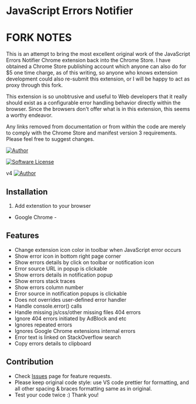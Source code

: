 JavaScript Errors Notifier
==========================

# FORK NOTES

This is an attempt to bring the most excellent original work of the JavaScript Errors Notifier Chrome extension back into the Chrome Store.  I have obtained a Chrome Store publishing account which anyone can also do for $5 one time charge, as of this writing, so anyone who knows extension development could also re-submit this extension, or I will be happy to act as proxy through this fork.

This extension is so unobtrusive and useful to Web developers that it really should exist as a configurable error handling behavior directly within the browser. Since the browsers don't offer what is in this extension, this seems a worthy endeavor.

Any links removed from documentation or from within the code are merely to comply with the Chrome Store and manifest version 3 requirements. Please feel free to suggest changes.

[![Author](http://img.shields.io/badge/author-@barbushin-blue.svg?style=flat-square)](https://www.linkedin.com/in/barbushin)
<!-- [![Chrome Web Store](https://img.shields.io/chrome-web-store/v/jafmfknfnkoekkdocjiaipcnmkklaajd.svg?maxAge=2592000&style=flat-square)](https://chrome.google.com/webstore/detail/javascript-errors-notifie/jafmfknfnkoekkdocjiaipcnmkklaajd) -->
[![Software License](https://img.shields.io/badge/license-MIT-brightgreen.svg?style=flat-square)](LICENSE)
<!-- [![Chrome Web Store](https://img.shields.io/chrome-web-store/d/jafmfknfnkoekkdocjiaipcnmkklaajd.svg?maxAge=86400&style=flat-square)](https://chrome.google.com/webstore/detail/javascript-errors-notifie/jafmfknfnkoekkdocjiaipcnmkklaajd) -->
v4
[![Author]()](https://www.linkedin.com/in/robert-castles-a9113a/)


## Installation

1. Add extenstion to your browser

* Google Chrome -
 <!-- * https://chrome.google.com/webstore/detail/javascript-errors-notifie/jafmfknfnkoekkdocjiaipcnmkklaajd -->
<!-- * Firefox - <https://addons.mozilla.org/en-US/firefox/addon/javascript-errors> -->

<!-- 2. Check [test page](http://consle.com/instance/examples/#handle_javascript_errors) to see how JavaScript errors will be handled in your browser. -->

## Features

* Change extension icon color in toolbar when JavaScript error occurs
* Show error icon in bottom right page corner
* Show errors details by click on toolbar or notification icon
* Error source URL in popup is clickable
* Show errors details in notification popup
* Show errors stack traces
* Show errors column number
* Error source in notification popups is clickable
* Does not overrides user-defined error handler
* Handle console.error() calls
* Handle missing js/css/other missing files 404 errors
* Ignore 404 errors initiated by AdBlock and etc
* Ignores repeated errors
* Ignores Google Chrome extensions internal errors
* Error text is linked on StackOverflow search
* Copy errors details to clipboard

## Contribution

* Check [Issues](https://github.com/coinzdude/javascript-errors-notifier/issues) page for feature requests.
* Please keep original code style: use VS code prettier for formatting, and all other spacing & braces formatting same as in original.
* Test your code twice :) Thank you!
